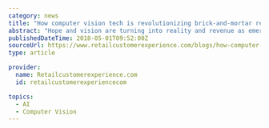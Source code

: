```yaml
---
category: news
title: "How computer vision tech is revolutionizing brick-and-mortar retail"
abstract: "Hope and vision are turning into reality and revenue as emerging technologies like AR/VR, AI and IoT live up to the promise that brick and mortar stores can reinvent retail. In-aisle innovation is shifting how we perceive the future of retail, opening the ..."
publishedDateTime: 2018-05-01T09:52:00Z
sourceUrl: https://www.retailcustomerexperience.com/blogs/how-computer-vision-technology-is-revolutionizing-brick-and-mortar-retail/
type: article

provider:
  name: Retailcustomerexperience.com
  id: retailcustomerexperiencecom

topics:
  - AI
  - Computer Vision
---
```

